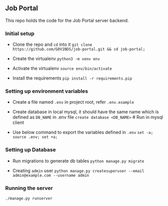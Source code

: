 ## Job Portal

This repo holds the code for the Job Portal server backend.

### Initial setup

- Clone the repo and `cd` into it
`git clone https://github.com/G0V1NDS/job-portal.git && cd job-portal;`

- Create the virtualenv
`python3 -m venv env`

- Activate the virtualenv
`source env/bin/activate`

- Install the requirements
`pip install -r requirements.pip`

### Setting up environment variables

- Create a file named `.env` in project root, refer `.env.example`

- Create database in local mysql, it should have the same name which is defined as `DB_NAME` in .env file
`create database <DB_NAME>`  # Run in mysql client

- Use below command to export the variables defined in `.env`
`set -a; source .env; set +a;`

### Setting up Database

- Run migrations to generate db tables
`python manage.py migrate`

- Creating `admin` user
`python manage.py createsuperuser --email admin@example.com --username admin`


### Running the server

`./manage.py runserver`
